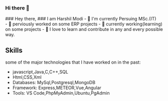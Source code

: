 ### Hi there 👋

<!--
**Harshil-159/Harshil-159** is a ✨ _special_ ✨ repository because its `README.md` (this file) appears on your GitHub profile.
Here are some ideas to get you started:
--!>
### Hey there, 

### I am Harshil Modi

- 🌱 I'm currently Persuing MSc.(IT)<br>
- 💬 perviously worked on some ERP projects
- 🔭 currently working(learning) on some projects
- 🔆 I love to learn and contribute in any and every possible way.



<!--
- 🔭 I’m currently working on ...
- 🌱 I’m currently learning ...
- 👯 I’m looking to collaborate on ...
- 🤔 I’m looking for help with ...
- 💬 Ask me about ...
- 📫 How to reach me: ...
- 😄 Pronouns: ...
- ⚡ Fun fact: ...
-->



<h2> Skills </h2>
some of the major technologies that I have worked on in the past:

- javascript,Java,C,C++,SQL
- Html,CSS,Xml
- Databases: MySql,Postgresql,MongoDB
- Framework:  Express,METEOR,Vue,Angular
- Tools: VS Code,PhpMyAdmin,Ubuntu,PgAdmin

